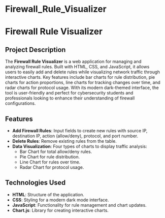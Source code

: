 # Firewall_Rule_Visualizer
# Firewall Rule Visualizer

## Project Description

The **Firewall Rule Visualizer** is a web application for managing and analyzing firewall rules. Built with HTML, CSS, and JavaScript, it allows users to easily add and delete rules while visualizing network traffic through interactive charts. Key features include bar charts for rule distribution, pie charts for action proportions, line charts for tracking changes over time, and radar charts for protocol usage. With its modern dark-themed interface, the tool is user-friendly and perfect for cybersecurity students and professionals looking to enhance their understanding of firewall configurations.

## Features

- **Add Firewall Rules**: Input fields to create new rules with source IP, destination IP, action (allow/deny), protocol, and port number.
- **Delete Rules**: Remove existing rules from the table.
- **Data Visualization**: Four types of charts to display traffic analysis:
  - Bar Chart for total allow/deny rules.
  - Pie Chart for rule distribution.
  - Line Chart for rules over time.
  - Radar Chart for protocol usage.

## Technologies Used

- **HTML**: Structure of the application.
- **CSS**: Styling for a modern dark mode interface.
- **JavaScript**: Functionality for rule management and chart updates.
- **Chart.js**: Library for creating interactive charts.

